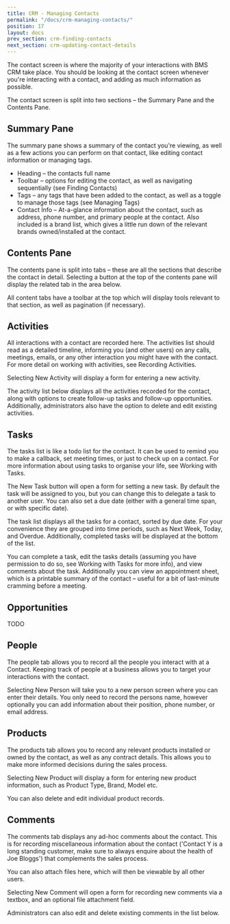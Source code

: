 ```yaml
---
title: CRM - Managing Contacts
permalink: "/docs/crm-managing-contacts/"
position: 17
layout: docs
prev_section: crm-finding-contacts
next_section: crm-updating-contact-details
---
```


The contact screen is where the majority of your interactions with BMS CRM take place. You should be looking at the contact screen whenever you're interacting with a contact, and adding as much information as possible.

The contact screen is split into two sections – the Summary Pane and the Contents Pane.

## Summary Pane

The summary pane shows a summary of the contact you're viewing, as well as a few actions you can perform on that contact, like editing contact information or managing tags.

* Heading – the contacts full name
* Toolbar – options for editing the contact, as well as navigating sequentially (see Finding Contacts)
* Tags – any tags that have been added to the contact, as well as a toggle to manage those tags (see Managing Tags)
* Contact Info – At-a-glance information about the contact, such as address, phone number, and primary people at the contact. Also included is a brand list, which gives a little run down of the relevant brands owned/installed at the contact.

## Contents Pane

The contents pane is split into tabs – these are all the sections that describe the contact in detail. Selecting a button at the top of the contents pane will display the related tab in the area below.

All content tabs have a toolbar at the top which will display tools relevant to that section, as well as pagination (if necessary).

## Activities

All interactions with a contact are recorded here. The activities list should read as a detailed timeline, informing you (and other users) on any calls, meetings, emails, or any other interaction you might have with the contact. For more detail on working with activities, see Recording Activities.

Selecting New Activity will display a form for entering a new activity.

The activity list below displays all the activities recorded for the contact, along with options to create follow-up tasks and follow-up opportunities. Additionally, administrators also have the option to delete and edit existing activities.

## Tasks

The tasks list is like a todo list for the contact. It can be used to remind you to make a callback, set meeting times, or just to check up on a contact. For more information about using tasks to organise your life, see Working with Tasks.

The New Task button will open a form for setting a new task. By default the task will be assigned to you, but you can change this to delegate a task to another user. You can also set a due date (either with a general time span, or with specific date).

The task list displays all the tasks for a contact, sorted by due date. For your convenience they are grouped into time periods, such as Next Week, Today, and Overdue. Additionally, completed tasks will be displayed at the bottom of the list.

You can complete a task, edit the tasks details (assuming you have permission to do so, see Working with Tasks for more info), and view comments about the task. Additionally you can view an appointment sheet, which is a printable summary of the contact – useful for a bit of last-minute cramming before a meeting.

## Opportunities

TODO

## People

The people tab allows you to record all the people you interact with at a Contact. Keeping track of people at a business allows you to target your interactions with the contact.

Selecting New Person will take you to a new person screen where you can enter their details. You only need to record the persons name, however optionally you can add information about their position, phone number, or email address.

## Products

The products tab allows you to record any relevant products installed or owned by the contact, as well as any contract details. This allows you to make more informed decisions during the sales process.

Selecting New Product will display a form for entering new product information, such as Product Type, Brand, Model etc.

You can also delete and edit individual product records.

## Comments

The comments tab displays any ad-hoc comments about the contact. This is for recording miscellaneous information about the contact ('Contact Y is a long standing customer, make sure to always enquire about the health of Joe Bloggs') that complements the sales process.

You can also attach files here, which will then be viewable by all other users.

Selecting New Comment will open a form for recording new comments via a textbox, and an optional file attachment field.

Administrators can also edit and delete existing comments in the list below.
